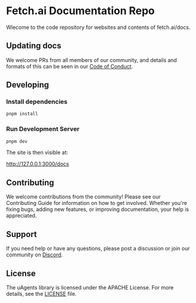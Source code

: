 # Fetch.ai Documentation Repo

Wlecome to the code repository for websites and contents of fetch.ai/docs. 

## Updating docs

We welcome PRs from all members of our community, and details and formats of this can be seen in our [Code of Conduct](CODE_OF_CONDUCT.md).

## Developing

### Install dependencies

```bash
pnpm install
```

### Run Development Server

```bash
pnpm dev
```

The site is then visible at:

http://127.0.0.1:3000/docs


## Contributing
We welcome contributions from the community! Please see our Contributing Guide for information on how to get involved. Whether you're fixing bugs, adding new features, or improving documentation, your help is appreciated.

## Support
If you need help or have any questions, please post a discussion or join our community on [Discord](https://discord.com/invite/fetchai).

## License
The uAgents library is licensed under the APACHE License. For more details, see the [LICENSE](LICENSE) file.


